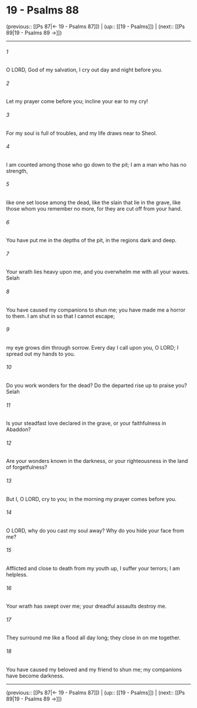 # 19 - Psalms 88

(previous:: [[Ps 87|← 19 - Psalms 87]]) | (up:: [[19 - Psalms]]) | (next:: [[Ps 89|19 - Psalms 89 →]])

***


###### 1 
O LORD, God of my salvation, I cry out day and night before you. 

###### 2 
Let my prayer come before you; incline your ear to my cry! 

###### 3 
For my soul is full of troubles, and my life draws near to Sheol. 

###### 4 
I am counted among those who go down to the pit; I am a man who has no strength, 

###### 5 
like one set loose among the dead, like the slain that lie in the grave, like those whom you remember no more, for they are cut off from your hand. 

###### 6 
You have put me in the depths of the pit, in the regions dark and deep. 

###### 7 
Your wrath lies heavy upon me, and you overwhelm me with all your waves. Selah 

###### 8 
You have caused my companions to shun me; you have made me a horror to them. I am shut in so that I cannot escape; 

###### 9 
my eye grows dim through sorrow. Every day I call upon you, O LORD; I spread out my hands to you. 

###### 10 
Do you work wonders for the dead? Do the departed rise up to praise you? Selah 

###### 11 
Is your steadfast love declared in the grave, or your faithfulness in Abaddon? 

###### 12 
Are your wonders known in the darkness, or your righteousness in the land of forgetfulness? 

###### 13 
But I, O LORD, cry to you; in the morning my prayer comes before you. 

###### 14 
O LORD, why do you cast my soul away? Why do you hide your face from me? 

###### 15 
Afflicted and close to death from my youth up, I suffer your terrors; I am helpless. 

###### 16 
Your wrath has swept over me; your dreadful assaults destroy me. 

###### 17 
They surround me like a flood all day long; they close in on me together. 

###### 18 
You have caused my beloved and my friend to shun me; my companions have become darkness.

***

(previous:: [[Ps 87|← 19 - Psalms 87]]) | (up:: [[19 - Psalms]]) | (next:: [[Ps 89|19 - Psalms 89 →]])
